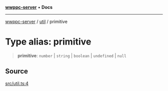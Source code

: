 [**wwppc-server**](../../README.md) • **Docs**

***

[wwppc-server](../../modules.md) / [util](../README.md) / primitive

# Type alias: primitive

> **primitive**: `number` \| `string` \| `boolean` \| `undefined` \| `null`

## Source

[src/util.ts:4](https://github.com/WWPPC/WWPPC-server/blob/7d555ed708ef67895244cc584473d7c0aa4c1395/src/util.ts#L4)
